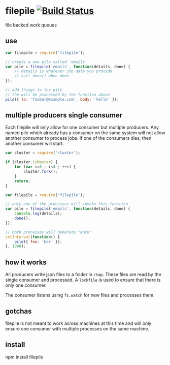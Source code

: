 # filepile [![Build Status](https://secure.travis-ci.org/defunctzombie/node-filepile.png?branch=master)](http://travis-ci.org/defunctzombie/node-filepile)

file backed work queues

## use

```javascript
var filepile = require('filepile');

// create a new pile called 'emails'
var pile = filepile('emails', function(details, done) {
    // details is whatever job data you provide
    // call done() when done
});

// add things to the pile
// the will be processed by the function above
pile({ to: 'foobar@example.com', body: 'hello' });
```

## multiple producers single consumer

Each filepile will only allow for one consumer but multiple producers. Any named pile which already has a consumer on the same system will not allow another consumer to process jobs. If one of the consumers dies, then another consumer will start.

```javascript
var cluster = require('cluster');

if (cluster.isMaster) {
    for (var i=0 ; i<4 ; ++i) {
        cluster.fork();
    }
    return;
}

var filepile = require('filepile');

// only one of the processes will invoke this function
var pile = filepile('emails', function(details, done) {
    console.log(details);
    done();
});

// both processes will generate "work"
setInterval(function() {
    pile({ foo: 'bar' });
}, 1000);
```

## how it works

All producers write json files to a folder in `/tmp`. These files are read by the single consumer and processed. A `lockfile` is used to ensure that there is only one consumer.

The consumer listens using `fs.watch` for new files and processes them.

## gotchas

filepile is not meant to work across machines at this time and will only ensure one consumer with multiple processes on the same machine.

## install

npm install filepile
